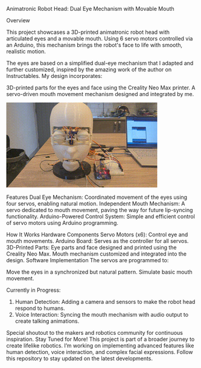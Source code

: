 Animatronic Robot Head: Dual Eye Mechanism with Movable Mouth

Overview

This project showcases a 3D-printed animatronic robot head with articulated eyes and a movable mouth. Using 6 servo motors controlled via an Arduino, this mechanism brings the robot's face to life with smooth, realistic motion.

The eyes are based on a simplified dual-eye mechanism that I adapted and further customized, inspired by the amazing work of the author on Instructables. My design incorporates:

3D-printed parts for the eyes and face using the Creality Neo Max printer.
A servo-driven mouth movement mechanism designed and integrated by me.

![Robot Head](Robot_face.gif)


Features
Dual Eye Mechanism:
Coordinated movement of the eyes using four servos, enabling natural motion.
Independent Mouth Mechanism:
A servo dedicated to mouth movement, paving the way for future lip-syncing functionality.
Arduino-Powered Control System:
Simple and efficient control of servo motors using Arduino programming.

How It Works
Hardware Components
Servo Motors (x6): Control eye and mouth movements.
Arduino Board: Serves as the controller for all servos.
3D-Printed Parts:
Eye parts and face designed and printed using the Creality Neo Max.
Mouth mechanism customized and integrated into the design.
Software Implementation
The servos are programmed to:

Move the eyes in a synchronized but natural pattern.
Simulate basic mouth movement.

Currently in Progress:
1) Human Detection:
Adding a camera and sensors to make the robot head respond to humans.
2) Voice Interaction:
Syncing the mouth mechanism with audio output to create talking animations.


Special shoutout to the makers and robotics community for continuous inspiration.
Stay Tuned for More!
This project is part of a broader journey to create lifelike robotics. I’m working on implementing advanced features like human detection, voice interaction, and complex facial expressions. Follow this repository to stay updated on the latest developments.
